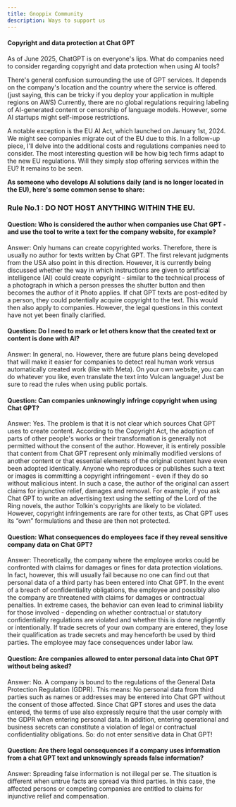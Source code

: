 ```yaml
---
title: Gnoppix Community 
description: Ways to support us
---
```


#### Copyright and data protection at Chat GPT


As of June 2025, ChatGPT is on everyone's lips. What do companies need to consider regarding copyright and data protection when using AI tools?

There's general confusion surrounding the use of GPT services. It depends on the company's location and the country where the service is offered.(just saying, this can be tricky if you deploy your application in multiple regions on AWS) Currently, there are no global regulations requiring labeling of AI-generated content or censorship of language models. However, some AI startups might self-impose restrictions.

A notable exception is the EU AI Act, which launched on January 1st, 2024. We might see companies migrate out of the EU due to this. In a follow-up piece, I'll delve into the additional costs and regulations companies need to consider. The most interesting question will be how big tech firms adapt to the new EU regulations. Will they simply stop offering services within the EU? It remains to be seen.   

 

**As someone who develops AI solutions daily (and is no longer located in the EU), here's some common sense to share:** 

 

### Rule No.1 : DO NOT HOST ANYTHING WITHIN THE EU.

 

#### Question: Who is considered the author when companies use Chat GPT - and use the tool to write a text for the company website, for example?

Answer: Only humans can create copyrighted works. Therefore, there is usually no author for texts written by Chat GPT. The first relevant judgments from the USA also point in this direction. However, it is currently being discussed whether the way in which instructions are given to artificial intelligence (AI) could create copyright - similar to the technical process of a photograph in which a person presses the shutter button and then becomes the author of it Photo applies. If chat GPT texts are post-edited by a person, they could potentially acquire copyright to the text. This would then also apply to companies. However, the legal questions in this context have not yet been finally clarified.

 

#### Question: Do I need to mark or let others know that the created text or content is done with AI?

Answer: In general, no. However, there are future plans being developed that will make it easier for companies to detect real human work versus automatically created work (like with Meta). On your own website, you can do whatever you like, even translate the text into Vulcan language! Just be sure to read the rules when using public portals.

 

#### Question:  Can companies unknowingly infringe copyright when using Chat GPT?

Answer: Yes. The problem is that it is not clear which sources Chat GPT uses to create content. According to the Copyright Act, the adoption of parts of other people's works or their transformation is generally not permitted without the consent of the author. However, it is entirely possible that content from Chat GPT represent only minimally modified versions of another content or that essential elements of the original content have even been adopted identically. Anyone who reproduces or publishes such a text or images is committing a copyright infringement - even if they do so without malicious intent. In such a case, the author of the original can assert claims for injunctive relief, damages and removal. For example, if you ask Chat GPT to write an advertising text using the setting of the Lord of the Ring novels, the author Tolkin's copyrights are likely to be violated. However, copyright infringements are rare for other texts, as Chat GPT uses its “own” formulations and these are then not protected. 

 

#### Question: What consequences do employees face if they reveal sensitive company data on Chat GPT?

Answer: Theoretically, the company where the employee works could be confronted with claims for damages or fines for data protection violations. In fact, however, this will usually fail because no one can find out that personal data of a third party has been entered into Chat GPT. In the event of a breach of confidentiality obligations, the employee and possibly also the company are threatened with claims for damages or contractual penalties. In extreme cases, the behavior can even lead to criminal liability for those involved - depending on whether contractual or statutory confidentiality regulations are violated and whether this is done negligently or intentionally. If trade secrets of your own company are entered, they lose their qualification as trade secrets and may henceforth be used by third parties. The employee may face consequences under labor law.

 

#### Question: Are companies allowed to enter personal data into Chat GPT without being asked?

Answer: No. A company is bound to the regulations of the General Data Protection Regulation (GDPR). This means: No personal data from third parties such as names or addresses may be entered into Chat GPT without the consent of those affected. Since Chat GPT stores and uses the data entered, the terms of use also expressly require that the user comply with the GDPR when entering personal data. In addition, entering operational and business secrets can constitute a violation of legal or contractual confidentiality obligations. So: do not enter sensitive data in Chat GPT!

 

#### Question: Are there legal consequences if a company uses information from a chat GPT text and unknowingly spreads false information?

Answer: Spreading false information is not illegal per se. The situation is different when untrue facts are spread via third parties. In this case, the affected persons or competing companies are entitled to claims for injunctive relief and compensation.

 




